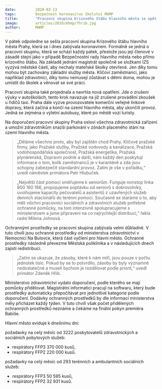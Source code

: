 ```yaml
---
date:         2020-03-13
tags:         bezpečnost koronavirus školství MHMP
title:        "Pracovní skupina Krizového štábu hlavního města se opět sešla k řešení otázky koronaviru. Vyzývá městské části, aby nechaly školky otevřené"
image: 	      articles/2020/mhmp/7hrib.jpg
author:       MHMP
---
```


V pátek odpoledne se sešla pracovní skupina Krizového štábu hlavního města Prahy, která se i dnes zabývala koronavirem. Formálně se jedná o pracovní skupinu, která se schází každý pátek, přestože jsou její členové v zásadě stejní jako v případě Bezpečnostní rady hlavního města nebo přímo krizového štábu. Na základě jednání magistrát společně se složkami IZS vyzývá městské části, aby nechaly mateřské školky otevřené. Jen díky tomu mohou být zachovány základní služby města. Klíčoví zaměstnanci, jako například zdravotníci, díky tomu nemusejí zůstávat s dětmi doma, mohou je umístit do školek a věnovat se své práci.

Pracovní skupina také projednala a navrhla nová opatření. Jde o zrušení výuky v autoškolách, tento krok navazuje na již zrušené provádění zkoušek u řidičů taxi. Praha dále vyzve provozovatele komerční veřejné linkové dopravy, která začíná a končí na území hlavního města, aby ukončili provoz. Jedná se zejména o výletní autobusy, které po městě vozí turisty.

Na doporučení pracovní skupiny Praha osloví všechna zdravotnická zařízení a umožní zdravotníkům snazší parkování v zónách placeného stání na území hlavního města.

> „Děláme všechno proto, aby byl zajištěn chod Prahy. Klíčové pražské firmy, jako Pražské služby, Pražské vodovody a kanalizace, Pražská vodohospodářská společnost, Pražská energetika, Pražská plynárenská, Dopravní podnik a další, nám každý den poskytují informace o tom, kolik zaměstnanců je v karanténě a zda jsou schopny zabezpečit standardní provoz. Zatím je vše v pořádku,“ uvedl náměstek primátora Petr Hlubuček.

> „Největší část pomoci směřujeme k seniorům. Funguje nonstop linka 800 160 166, propojujeme poptávku od seniorů s dobrovolníky, uvolňujeme kapacity pečovatelů a asistentů z uzavřených služeb denních stacionářů do terénní pomoci. Současně se staráme o to, aby měli všichni pracovníci sociálních a zdravotních služeb potřebné ochranné pomůcky, na tom intenzivně spolupracujeme s ministerstvem a jsme připraveni na co nejrychlejší distribuci,“ řekla radní Milena Johnová.

Ochrannými prostředky se pracovní skupina zabývala velmi důkladně. V tuto chvíli jsou ochranné prostředky od ministerstva zdravotnictví v Nemocnici Na Bulovce, která část vyčlení pro hlavní město. Ochranné prostředky následně převezme Městská poliklinika a v následujících dnech zajistí redistribuci.

> „Zatím se ukazuje, že zásoby, které k nám míří, jsou pouze v počtu jednotek tisíc. Pokud by se to potvrdilo, zásoby by byly významně nedostatečné a museli bychom je rozdělovat podle priorit,“ uvedl primátor Zdeněk Hřib.

Ministerstvo zdravotnictví vydalo doporučení, podle kterého se mají pomůcky přidělovat. Magistrátní informatici pracují na softwaru, který bude prostředky automaticky přepočítávat pro jednotlivé kategorie podle doporučení. Dodávky ochranných prostředků by dle informací ministerstva měly přicházet každý týden. V tuto chvíli však počet přidělených ochranných prostředků neznáme a čekáme na finální pokyn premiéra Babiše. 

Hlavní město eviduje k dnešnímu dni:

požadavky na celý měsíc od 3222 poskytovatelů zdravotnických a sociálních pobytových služeb:
 - respirátory FFP3           370 000 kusů,
 - respirátory FFP2           220 000 kusů.

požadavky na celý měsíc od 293 terénních a ambulantních sociálních služeb:
 - respirátory FFP3           50 595 kusů,
 - respirátory FFP2           32 931 kusů.

 


